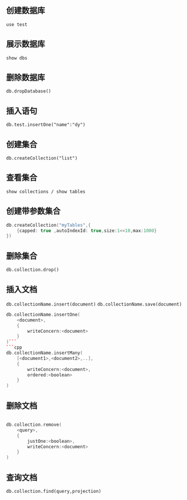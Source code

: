 ## 创建数据库
`use test`
## 展示数据库
`show dbs`
## 删除数据库
`db.dropDatabase()`
## 插入语句
`db.test.insertOne("name":"dy")`
## 创建集合
`db.createCollection("list")`
## 查看集合
`show collections / show tables`
## 创建带参数集合
```cpp 
db.createCollection("myTables",{
    {capped: true ,autoIndexId: true,size:1<<10,max:1000}
})
```
## 删除集合
`db.collection.drop()`
## 插入文档
`db.collectionName.insert(document)`
`db.collectionName.save(document)` 
```cpp
db.collectionName.insertOne(
    <document>,
    {
        writeConcern:<document>
    }
)```
```cpp
db.collectionName.insertMany(
    [<document1>,<document2>,..],
    {
        writeConcern:<document>,
        ordered:<boolean>
    }
)
```
## 删除文档
```cpp

db.collection.remove(
    <query>,
    {
        justOne:<boolean>,
        writeConcern:<document>
    }
)
```
## 查询文档
`db.collection.find(query,projection)`
